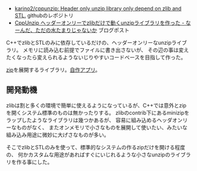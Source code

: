 - [karino2/cppunzip: Header only unzip library only depend on zlib and STL.](https://github.com/karino2/cppunzip) githubのレポジトリ
- [CppUnzip ヘッダーオンリーでzlibだけで動くunzipライブラリを作った - なーんだ、ただの水たまりじゃないか](https://karino2.github.io/2023/09/02/cppunzip_header_only_unzip_library.html) ブログポスト

C++でzlibとSTLのみに依存しているだけの、ヘッダーオンリーなunzipライブラリ。
メモリに読み込む前提でファイルに書き出さないが、
その辺の事は変えたくなったら変えられるようないじりやすいコードベースを目指して作った。

[zip](zip)を展開するライブラリ。[自作アプリ](%E8%87%AA%E4%BD%9C%E3%82%A2%E3%83%97%E3%83%AA)。

## 開発動機

zlibは割と多くの環境で簡単に使えるようになっているが、C++では意外とzipを開くシステム標準のものは無かったりする。
zlibのcontrib下にあるminizipをラップしたようなライブラリは幾つかあるが、
容易に組み込めるヘッダオンリーなものがなく、
またオンメモリで小さなものを展開して使いたい、みたいな組み込み用途に微妙に大げさなものが多い。

そこでzlibとSTLのみを使って、標準的なシステムの作るzipだけを開ける程度の、
何かカスタムな用途があればすぐにいじれるような小さなunzipのライブラリを作る事にした。